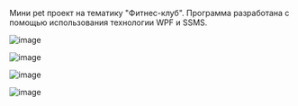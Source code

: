 Мини pet проект на тематику "Фитнес-клуб". Программа разработана с помощью использования технологии WPF и SSMS.

![image](https://github.com/user-attachments/assets/fb90f677-cd0d-4f18-aed2-5d360d103346)

![image](https://github.com/user-attachments/assets/bcda9f7f-2134-44ba-8c51-cd85a5e062d5)

![image](https://github.com/user-attachments/assets/7535cb36-9634-4d9a-ad16-94e501c40a8d)

![image](https://github.com/user-attachments/assets/1df13eab-1da6-468d-8fc1-837b225c5960)
